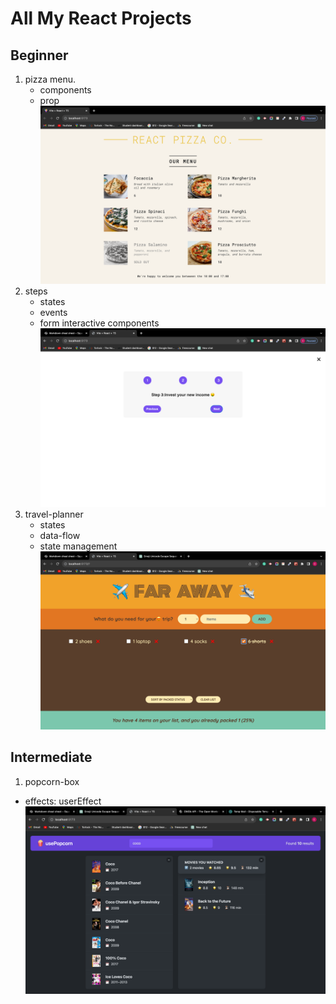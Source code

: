# All My React Projects

## Beginner

1. pizza menu.
   - components
   - prop
     ![pizza](pizza.png)
2. steps
   - states
   - events
   - form interactive components
     ![pizza](steps.png)
3. travel-planner
   - states
   - data-flow
   - state management
     ![pizza](trip.png)

## Intermediate

1. popcorn-box

- effects: userEffect
  ![pizza](usepopcorn.png)
